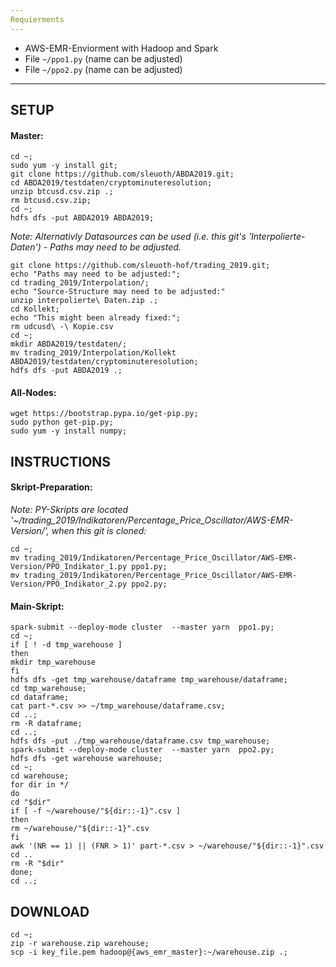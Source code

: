```yaml
---
Requierments
---
```

- AWS-EMR-Enviorment with Hadoop and Spark
- File `~/ppo1.py` (name can be adjusted)
- File `~/ppo2.py` (name can be adjusted)
---

SETUP
---

#### Master:
```
cd ~;
sudo yum -y install git;
git clone https://github.com/sleuoth/ABDA2019.git;
cd ABDA2019/testdaten/cryptominuteresolution;
unzip btcusd.csv.zip .;
rm btcusd.csv.zip;
cd ~;
hdfs dfs -put ABDA2019 ABDA2019;
```

*Note: Alternativly Datasources can be used (i.e. this git's 'Interpolierte-Daten') - Paths may need to be adjusted.*
 
```
git clone https://github.com/sleuoth-hof/trading_2019.git;
echo "Paths may need to be adjusted:";
cd trading_2019/Interpolation/;
echo "Source-Structure may need to be adjusted:"
unzip interpolierte\ Daten.zip .;
cd Kollekt;
echo "This might been already fixed:";
rm udcusd\ -\ Kopie.csv
cd ~;
mkdir ABDA2019/testdaten/;
mv trading_2019/Interpolation/Kollekt ABDA2019/testdaten/cryptominuteresolution;
hdfs dfs -put ABDA2019 .;
```

#### All-Nodes:
```
wget https://bootstrap.pypa.io/get-pip.py;
sudo python get-pip.py;
sudo yum -y install numpy;
```


INSTRUCTIONS
---

#### Skript-Preparation:

*Note: PY-Skripts are located '~/trading_2019/Indikatoren/Percentage_Price_Oscillator/AWS-EMR-Version/', when this git is cloned:*
```
cd ~;
mv trading_2019/Indikatoren/Percentage_Price_Oscillator/AWS-EMR-Version/PPO_Indikator_1.py ppo1.py;
mv trading_2019/Indikatoren/Percentage_Price_Oscillator/AWS-EMR-Version/PPO_Indikator_2.py ppo2.py;
```

#### Main-Skript:
```
spark-submit --deploy-mode cluster  --master yarn  ppo1.py;
cd ~;
if [ ! -d tmp_warehouse ]
then
mkdir tmp_warehouse
fi
hdfs dfs -get tmp_warehouse/dataframe tmp_warehouse/dataframe;
cd tmp_warehouse;
cd dataframe;
cat part-*.csv >> ~/tmp_warehouse/dataframe.csv;
cd ..;
rm -R dataframe;
cd ..;
hdfs dfs -put ./tmp_warehouse/dataframe.csv tmp_warehouse;
spark-submit --deploy-mode cluster  --master yarn  ppo2.py;
hdfs dfs -get warehouse warehouse;
cd ~;
cd warehouse;
for dir in */
do
cd "$dir"
if [ -f ~/warehouse/"${dir::-1}".csv ]
then
rm ~/warehouse/"${dir::-1}".csv
fi
awk '(NR == 1) || (FNR > 1)' part-*.csv > ~/warehouse/"${dir::-1}".csv
cd ..
rm -R "$dir"
done;
cd ..;
```

DOWNLOAD
---
```
cd ~;
zip -r warehouse.zip warehouse;
scp -i key_file.pem hadoop@{aws_emr_master}:~/warehouse.zip .;
```
